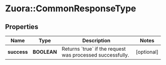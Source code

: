 # Zuora::CommonResponseType

## Properties
Name | Type | Description | Notes
------------ | ------------- | ------------- | -------------
**success** | **BOOLEAN** | Returns &#x60;true&#x60; if the request was processed successfully. | [optional] 



